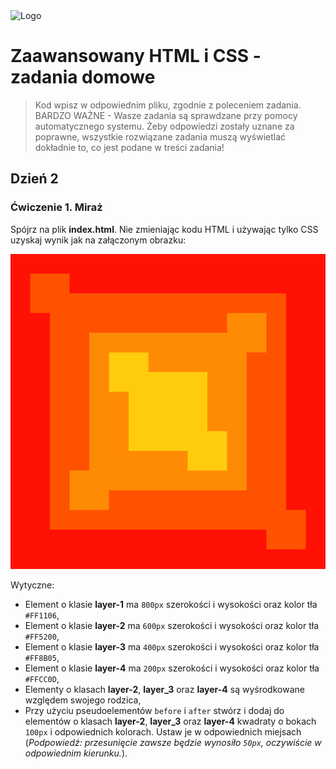 <img alt="Logo" src="http://coderslab.pl/wp-content/themes/coderslab/svg/logo-coderslab.svg" width="400">

# Zaawansowany HTML i CSS - zadania domowe

> Kod wpisz w odpowiednim pliku, zgodnie z poleceniem zadania. BARDZO WAŻNE - Wasze zadania są sprawdzane przy pomocy automatycznego systemu. Żeby odpowiedzi zostały uznane za poprawne, wszystkie rozwiązane zadania muszą wyświetlać dokładnie to, co jest podane w treści zadania!

## Dzień 2

### Ćwiczenie 1. Miraż

Spójrz na plik __index.html__. Nie zmieniając kodu HTML i używając tylko CSS uzyskaj wynik jak na załączonym obrazku:

![Mirage](images/mirage.png)

Wytyczne:
* Element o klasie __layer-1__ ma ```800px``` szerokości i wysokości oraz kolor tła ```#FF1106```,
* Element o klasie __layer-2__ ma ```600px``` szerokości i wysokości oraz kolor tła ```#FF5200```,
* Element o klasie __layer-3__ ma ```400px``` szerokości i wysokości oraz kolor tła ```#FF8B05```,
* Element o klasie __layer-4__ ma ```200px``` szerokości i wysokości oraz kolor tła ```#FFCC0D```,
* Elementy o klasach __layer-2__, __layer_3__ oraz __layer-4__ są wyśrodkowane względem swojego rodzica,
* Przy użyciu pseudoelementów ```before``` i ```after``` stwórz i dodaj do elementów o klasach
 __layer-2__, __layer_3__ oraz __layer-4__ kwadraty o bokach ```100px``` i odpowiednich kolorach. Ustaw je w odpowiednich miejsach (_Podpowiedź: przesunięcie zawsze będzie wynosiło ```50px```, oczywiście w odpowiednim kierunku._).
